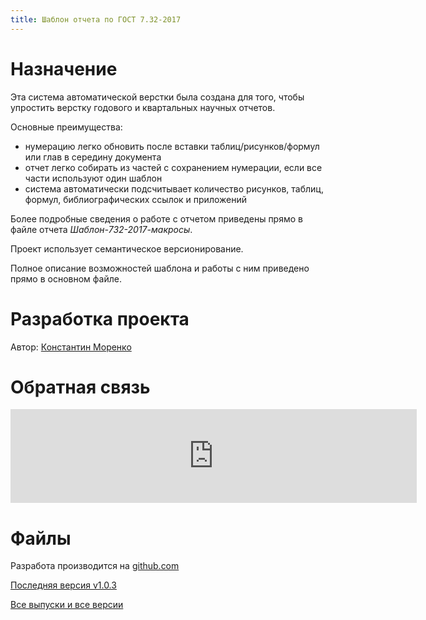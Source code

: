 ```yaml
---
title: Шаблон отчета по ГОСТ 7.32-2017
---
```


<!-- Yandex.Metrika counter -->
<script type="text/javascript" >
   (function(m,e,t,r,i,k,a){m[i]=m[i]||function(){(m[i].a=m[i].a||[]).push(arguments)};
   m[i].l=1*new Date();k=e.createElement(t),a=e.getElementsByTagName(t)[0],k.async=1,k.src=r,a.parentNode.insertBefore(k,a)})
   (window, document, "script", "https://mc.yandex.ru/metrika/tag.js", "ym");

   ym(69954367, "init", {
        clickmap:true,
        trackLinks:true,
        accurateTrackBounce:true
   });
</script>
<noscript><div><img src="https://mc.yandex.ru/watch/69954367" style="position:absolute; left:-9999px;" alt="" /></div></noscript>
<!-- /Yandex.Metrika counter -->

# Назначение

Эта система автоматической верстки была создана для того, чтобы
упростить верстку годового и квартальных научных отчетов.

Основные преимущества:
- нумерацию легко обновить после вставки таблиц/рисунков/формул или глав в
  середину документа
- отчет легко собирать из частей с сохранением нумерации, если все
  части используют один шаблон
- система автоматически подсчитывает количество рисунков, таблиц,
  формул, библиографических ссылок и приложений

Более подробные сведения о работе с отчетом приведены прямо в файле
отчета *Шаблон-732-2017-макросы*.

Проект использует семантическое версионирование.

Полное описание возможностей шаблона и работы с ним приведено прямо в
основном файле.

# Разработка проекта

Автор: [Константин Моренко](http://konstantin-morenko.ru)

# Обратная связь

<script src="https://yastatic.net/q/forms-frontend-ext/_/embed.js"></script><iframe src="https://forms.yandex.ru/u/5d03bf6219621d0da3869577/?iframe=1" frameborder="0" name="ya-form-5d03bf6219621d0da3869577" width="650"></iframe>

# Файлы

Разработа производится на
[github.com](https://github.com/konstantin-morenko/report-732-2017)

[Последняя версия v1.0.3](https://github.com/konstantin-morenko/report-732-2017/archive/v1.0.3.zip)

[Все выпуски и все версии](https://github.com/konstantin-morenko/report-732-2017/releases)

